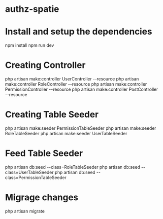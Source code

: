 # authz-spatie

# Install and setup the dependencies

npm install 
npm run dev

# Creating Controller
php artisan make:controller UserController --resource
php artisan make:controller RoleController --resource
php artisan make:controller PermissionController --resource
php artisan make:controller PostController --resource

# Creating Table Seeder
php artisan make:seeder PermissionTableSeeder
php artisan make:seeder RoleTableSeeder
php artisan make:seeder UserTableSeeder

# Feed Table Seeder
php artisan db:seed --class=RoleTableSeeder
php artisan db:seed --class=UserTableSeeder
php artisan db:seed --class=PermissionTableSeeder

# Migrage changes
php artisan migrate

